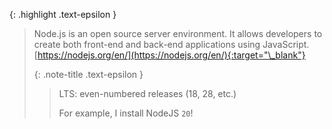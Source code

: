 <!-- _includes/docs/env/nodejs/ -->

{: .highlight .text-epsilon }
> Node.js is an open source server environment.
> It allows developers to create both front-end and back-end applications using JavaScript.<br>
> [https://nodejs.org/en/](https://nodejs.org/en/){:target="\_blank"}
> 
> {: .note-title .text-epsilon }
>> LTS: even-numbered releases (18, 28, etc.)
>> 
>> For example, I install NodeJS `20`!
